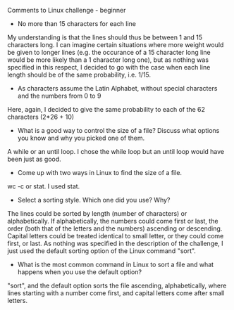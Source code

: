 Comments to Linux challenge - beginner

* No more than 15 characters for each line

My understanding is that the lines should thus be between 1 and 15 characters long.
I can imagine certain situations where more weight would be given to longer lines (e.g. the occurance of a 15 character long line would be more likely than a 1 character long one), but as nothing was specified in this respect, I decided to go with the case when each line length should be of the same probability, i.e. 1/15.

* As characters assume the Latin Alphabet, without special characters and the numbers from 0 to 9

Here, again, I decided to give the same probability to each of the 62 characters (2*26 + 10)

* What is a good way to control the size of a file? Discuss what options you know and why you picked one of them.

A while or an until loop. I chose the while loop but an until loop would have been just as good.

* Come up with two ways in Linux to find the size of a file.

wc -c or stat. I used stat.

* Select a sorting style. Which one did you use? Why?

The lines could be sorted by length (number of characters) or alphabetically. If alphabetically, the numbers could come first or last, the order (both that of the letters and the numbers) ascending or descending. Capital letters could be treated identical to small letter, or they could come first, or last.
As nothing was specified in the description of the challenge, I just used the default sorting option of the Linux command "sort".

* What is the most common command in Linux to sort a file and what happens when you use the default option?

"sort", and the default option sorts the file ascending, alphabetically, where lines starting with a number come first, and capital letters come after small letters.
